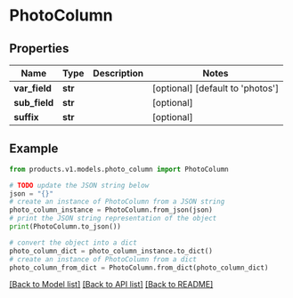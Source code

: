 # PhotoColumn


## Properties

Name | Type | Description | Notes
------------ | ------------- | ------------- | -------------
**var_field** | **str** |  | [optional] [default to 'photos']
**sub_field** | **str** |  | [optional] 
**suffix** | **str** |  | [optional] 

## Example

```python
from products.v1.models.photo_column import PhotoColumn

# TODO update the JSON string below
json = "{}"
# create an instance of PhotoColumn from a JSON string
photo_column_instance = PhotoColumn.from_json(json)
# print the JSON string representation of the object
print(PhotoColumn.to_json())

# convert the object into a dict
photo_column_dict = photo_column_instance.to_dict()
# create an instance of PhotoColumn from a dict
photo_column_from_dict = PhotoColumn.from_dict(photo_column_dict)
```
[[Back to Model list]](../README.md#documentation-for-models) [[Back to API list]](../README.md#documentation-for-api-endpoints) [[Back to README]](../README.md)


